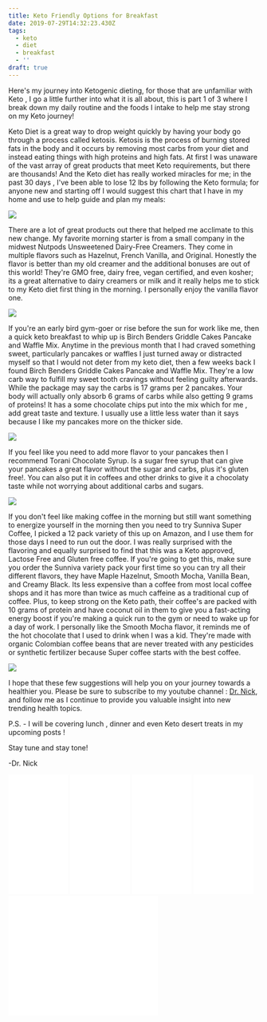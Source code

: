 ```yaml
---
title: Keto Friendly Options for Breakfast
date: 2019-07-29T14:32:23.430Z
tags:
  - keto
  - diet
  - breakfast
  - ''
draft: true
---
```

Here's my journey into Ketogenic dieting, for those that are unfamiliar with Keto , I go a little further into what it is all about, this is part 1 of 3 where I break down my daily routine and the foods I intake to help me stay strong on my Keto journey!

Keto Diet is a great way to drop weight quickly by having your body go through a process called ketosis. Ketosis is the process of burning stored fats in the body and it occurs by removing most carbs from your diet and instead eating things with high proteins and high fats. At first I was unaware of the vast array of great products that meet Keto requirements, but there are thousands! And the Keto diet has really worked miracles for me; in the past 30 days , I've been able to lose 12 lbs by following the Keto formula; for anyone new and starting off I would suggest this chart that I have in my home and use to help guide and plan my meals:

<a href="https://www.amazon.com/Ingredients-Reference-Ketogenic-Lifestyle-multicolor/dp/B07PZK8RCH/ref=as_li_ss_il?keywords=B07PZK8RCH&qid=1565620775&s=gateway&sr=8-1&linkCode=li3&tag=commoncentsan-20&linkId=9dc0d4a37979cea98af15cf5735f6173&language=en_US" target="_blank"><img border="0" src="//ws-na.amazon-adsystem.com/widgets/q?_encoding=UTF8&ASIN=B07PZK8RCH&Format=_SL250_&ID=AsinImage&MarketPlace=US&ServiceVersion=20070822&WS=1&tag=commoncentsan-20&language=en_US" ></a><img src="https://ir-na.amazon-adsystem.com/e/ir?t=commoncentsan-20&language=en_US&l=li3&o=1&a=B07PZK8RCH" width="1" height="1" border="0" alt="" style="border:none !important; margin:0px !important;" />

There are a lot of great products out there that helped me acclimate to this new change. My favorite morning starter is from a small company in the midwest  Nutpods Unsweetened Dairy-Free Creamers. They come in multiple flavors such as Hazelnut, French Vanilla, and Original. Honestly the flavor is better than my old creamer and the additional bonuses are out of this world! They're GMO free, dairy free, vegan certified, and even kosher; its a great alternative to dairy creamers or milk and it really helps me to stick to my Keto diet first thing in the morning. I personally enjoy the vanilla flavor one.

<a href="https://www.amazon.com/Unsweetened-Dairy-Free-Creamers-Birch-wood-Stirrers/dp/B07FZB9H3K/ref=as_li_ss_il?keywords=nutpods&m=A1DXDVBCN6JWTB&qid=1563377713&s=merchant-items&sr=1-3&linkCode=li3&tag=commoncentsan-20&linkId=35d116dd9a6521513e4b28ae751f67cb&language=en_US" target="_blank"><img border="0" src="//ws-na.amazon-adsystem.com/widgets/q?_encoding=UTF8&ASIN=B07FZB9H3K&Format=_SL250_&ID=AsinImage&MarketPlace=US&ServiceVersion=20070822&WS=1&tag=commoncentsan-20&language=en_US" ></a><img src="https://ir-na.amazon-adsystem.com/e/ir?t=commoncentsan-20&language=en_US&l=li3&o=1&a=B07FZB9H3K" width="1" height="1" border="0" alt="" style="border:none !important; margin:0px !important;" />

If you're an early bird gym-goer or rise before the sun for work like me, then a quick keto breakfast to whip up is Birch Benders Griddle Cakes Pancake and Waffle Mix. Anytime in the previous month that I had craved something sweet, particularly pancakes or waffles I just turned away or distracted myself so that I would not deter from my keto diet, then a few weeks back I found Birch Benders Griddle Cakes Pancake and Waffle Mix. They're a low carb way to fulfill my sweet tooth cravings without feeling guilty afterwards. While the package may say the carbs is 17 grams per 2 pancakes. Your body will actually only absorb 6 grams of carbs while also getting 9 grams of proteins! It has a some chocolate chips put into the mix which for me , add great taste and texture. I usually use a little less water than it says because I like my pancakes more on the thicker side.

<a href="https://www.amazon.com/Birch-Benders-Griddle-Cakes-Chocolate/dp/B07Q6GRSW2/ref=as_li_ss_il?keywords=keto&m=A1DXDVBCN6JWTB&qid=1563377715&s=merchant-items&sr=1-1&linkCode=li3&tag=commoncentsan-20&linkId=b72acdf0a3760577fba10943426b70df&language=en_US" target="_blank"><img border="0" src="//ws-na.amazon-adsystem.com/widgets/q?_encoding=UTF8&ASIN=B07Q6GRSW2&Format=_SL250_&ID=AsinImage&MarketPlace=US&ServiceVersion=20070822&WS=1&tag=commoncentsan-20&language=en_US" ></a><img src="https://ir-na.amazon-adsystem.com/e/ir?t=commoncentsan-20&language=en_US&l=li3&o=1&a=B07Q6GRSW2" width="1" height="1" border="0" alt="" style="border:none !important; margin:0px !important;" />

If you feel like you need to add more flavor to your pancakes then I recommend Torani Chocolate Syrup. Is a sugar free syrup that can give your pancakes a great flavor without the sugar and carbs, plus it's gluten free!. You can also put it in coffees and other drinks to give it a chocolaty taste while not worrying about additional carbs and sugars.

<a href="https://www.amazon.com/Torani-Dark-Chocolate-Sauce-Ounce/dp/B000NBWO1E/ref=as_li_ss_il?th=1&linkCode=li3&tag=commoncentsan-20&linkId=3838a794132377ababb904fbe0fc4658&language=en_US" target="_blank"><img border="0" src="//ws-na.amazon-adsystem.com/widgets/q?_encoding=UTF8&ASIN=B000NBWO1E&Format=_SL250_&ID=AsinImage&MarketPlace=US&ServiceVersion=20070822&WS=1&tag=commoncentsan-20&language=en_US" ></a><img src="https://ir-na.amazon-adsystem.com/e/ir?t=commoncentsan-20&language=en_US&l=li3&o=1&a=B000NBWO1E" width="1" height="1" border="0" alt="" style="border:none !important; margin:0px !important;" />

If you don't feel like making coffee in the morning but still want something to energize yourself in the morning then you need to try Sunniva Super Coffee, I picked a 12 pack variety of this up on Amazon, and I use them for those days I need to run out the door. I was really surprised with the flavoring and equally surprised to find that this was a Keto approved, Lactose Free and Gluten free coffee. If you're going to get this, make sure you order the Sunniva variety pack your first time so you can try all their different flavors, they have Maple Hazelnut, Smooth Mocha, Vanilla Bean, and Creamy Black. Its less expensive than a coffee from most local coffee shops and it has more than twice as much caffeine as a traditional cup of coffee. Plus, to keep strong on the Keto path, their coffee's are packed with 10 grams of protein and have coconut oil in them to give you a fast-acting energy boost if you're making a quick run to the gym or need to wake up for a day of work. I personally like the Smooth Mocha flavor, it reminds me of the hot chocolate that I used to drink when I was a kid. They're made with organic Colombian coffee beans that are never treated with any pesticides or synthetic fertilizer because Super coffee starts with the best coffee.

<a href="https://www.amazon.com/Sunniva-Variety-Sugar-Free-Formula-Hazelnut/dp/B078TPJ2R6/ref=as_li_ss_il?keywords=keto&m=A1DXDVBCN6JWTB&qid=1563377715&s=merchant-items&sr=1-4&linkCode=li3&tag=commoncentsan-20&linkId=fd772b45139a55bcc4d910dfd9a4c4fc&language=en_US" target="_blank"><img border="0" src="//ws-na.amazon-adsystem.com/widgets/q?_encoding=UTF8&ASIN=B078TPJ2R6&Format=_SL250_&ID=AsinImage&MarketPlace=US&ServiceVersion=20070822&WS=1&tag=commoncentsan-20&language=en_US" ></a><img src="https://ir-na.amazon-adsystem.com/e/ir?t=commoncentsan-20&language=en_US&l=li3&o=1&a=B078TPJ2R6" width="1" height="1" border="0" alt="" style="border:none !important; margin:0px !important;" />

I hope that these few suggestions will help you on your journey towards a healthier you. Please be sure to subscribe to my youtube channel : <a href="https://www.youtube.com/channel/UCsHqu8IYwBjNLYk2MrNIxuw">Dr. Nick</a>, and follow me as I continue to provide you valuable insight into new trending health topics.

P.S.  - I will be covering lunch , dinner and even Keto desert treats in my upcoming posts !

Stay tune and stay tone!

\-Dr. Nick

<iframe style="width:120px;height:240px;" marginwidth="0" marginheight="0" scrolling="no" frameborder="0" src="//ws-na.amazon-adsystem.com/widgets/q?ServiceVersion=20070822&OneJS=1&Operation=GetAdHtml&MarketPlace=US&source=ss&ref=as_ss_li_til&ad_type=product_link&tracking_id=commoncentsan-20&language=en_US&marketplace=amazon&region=US&placement=B07FZB9H3K&asins=B07FZB9H3K&linkId=7c00c07e34c7d1b85b04db27416d07b4&show_border=true&link_opens_in_new_window=true"></iframe>

<iframe style="width:120px;height:240px;" marginwidth="0" marginheight="0" scrolling="no" frameborder="0" src="//ws-na.amazon-adsystem.com/widgets/q?ServiceVersion=20070822&OneJS=1&Operation=GetAdHtml&MarketPlace=US&source=ss&ref=as_ss_li_til&ad_type=product_link&tracking_id=commoncentsan-20&language=en_US&marketplace=amazon&region=US&placement=B07Q6GRSW2&asins=B07Q6GRSW2&linkId=52eb10682f4039ec9769b6359f6ee1d5&show_border=true&link_opens_in_new_window=true"></iframe>

<iframe style="width:120px;height:240px;" marginwidth="0" marginheight="0" scrolling="no" frameborder="0" src="//ws-na.amazon-adsystem.com/widgets/q?ServiceVersion=20070822&OneJS=1&Operation=GetAdHtml&MarketPlace=US&source=ss&ref=as_ss_li_til&ad_type=product_link&tracking_id=commoncentsan-20&language=en_US&marketplace=amazon&region=US&placement=B000NBWO1E&asins=B000NBWO1E&linkId=e452d5f806268b7bf83a27c5a346b3c9&show_border=true&link_opens_in_new_window=true"></iframe>

<iframe style="width:120px;height:240px;" marginwidth="0" marginheight="0" scrolling="no" frameborder="0" src="//ws-na.amazon-adsystem.com/widgets/q?ServiceVersion=20070822&OneJS=1&Operation=GetAdHtml&MarketPlace=US&source=ss&ref=as_ss_li_til&ad_type=product_link&tracking_id=commoncentsan-20&language=en_US&marketplace=amazon&region=US&placement=B078TPJ2R6&asins=B078TPJ2R6&linkId=679e0475ec7bd758b28e851caeeebe60&show_border=true&link_opens_in_new_window=true"></iframe>

<iframe style="width120px;height:240px;" marginwidth="0" marginheight="0" scrolling="no" frameborder="0" src="//ws-na.amazon-adsystem.com/widgets/q?ServiceVersion=20070822&OneJS=1&Operation=GetAdHtml&MarketPlace=US&source=ss&ref=as_ss_li_til&ad_type=product_link&tracking_id=commoncentsan-20&language=en_US&marketplace=amazon&region=US&placement=B07PZK8RCH&asins=B07PZK8RCH&linkId=c86d5ac64f4d072d1a8f6a1682d6b062&show_border=true&link_opens_in_new_window=true"></iframe>

